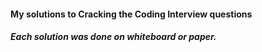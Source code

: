 #### My solutions to Cracking the Coding Interview questions

##### Each solution was done on whiteboard or paper.
